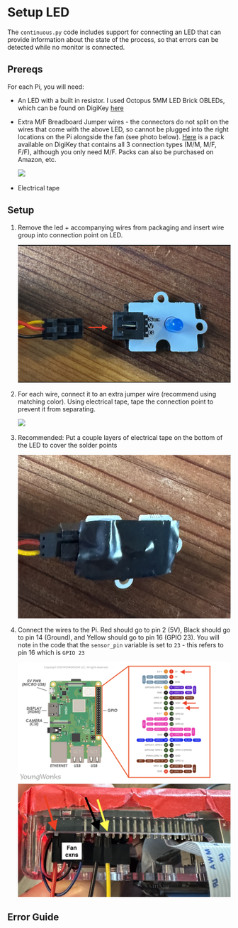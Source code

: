 # Setup LED 
The `continuous.py` code includes support for connecting an LED that can provide information about the state of the process, so that errors can be detected while no monitor is connected. 

## Prereqs
For each Pi, you will need:
- An LED with a built in resistor. I used Octopus 5MM LED Brick OBLEDs, which can be found on DigiKey [here](https://www.digikey.com/en/products/detail/pi-supply/PIS-1280/10315756?s=N4IgTCBcDaIPIGEAqcAKBVAygAgKwFl9sAZAUQBFsAhAJQEkEBpbOKsygWmuJAF0BfIA)
- Extra M/F Breadboard Jumper wires - the connectors do not split on the wires that come with the above LED, so cannot be plugged into the right locations on the Pi alongside the fan (see photo below). [Here](https://www.digikey.com/en/products/detail/busboard-prototype-systems/KIT-ZW-20X3/19200354?s=N4IgTCBcDaIEYCcCmBDAJnA9ihaAEAVgK4C2ADkgngO4CWyAzniQPQBmIAugL5A) is a pack available on DigiKey that contains all 3 connection types (M/M, M/F, F/F), although you only need M/F. Packs can also be purchased on Amazon, etc.
  
  <img src=photos/led_no_split>
  
- Electrical tape

## Setup 
1. Remove the led + accompanying wires from packaging and insert wire group into connection point on LED.

   <img src=photos/led_insert.png>

2. For each wire, connect it to an extra jumper wire (recommend using matching color). Using electrical tape, tape the connection point to prevent it from separating.

   <img src=photos/led_wire_cxn.png>

3. Recommended: Put a couple layers of electrical tape on the bottom of the LED to cover the solder points

   <img src=photos/led_tape.png>

4. Connect the wires to the Pi. Red should go to pin 2 (5V), Black should go to pin 14 (Ground), and Yellow should go to pin 16 (GPIO 23). You will note in the code that the `sensor_pin` variable is set to `23` - this refers to pin 16 which is `GPIO 23`

   <img src=screenshots/pinout_led.png>
   <img src=photos/led_pi_cxn.png>

## Error Guide 
